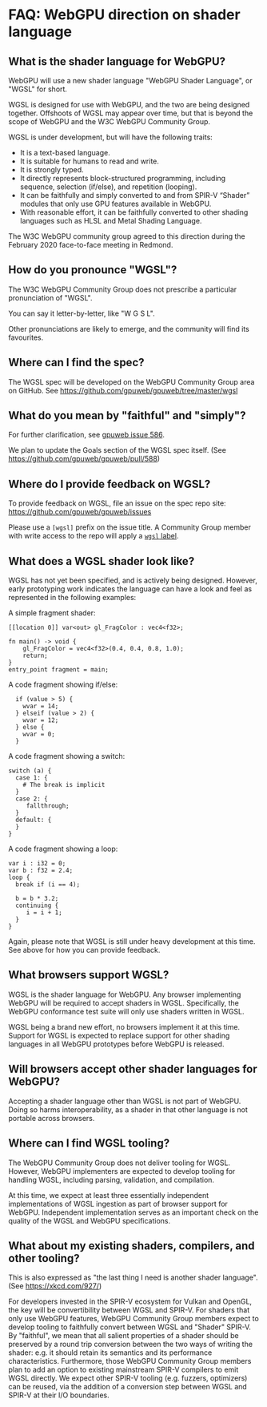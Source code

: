 # FAQ: WebGPU direction on shader language

## What is the shader language for WebGPU?

WebGPU will use a new shader language "WebGPU Shader Language",
or "WGSL" for short.

WGSL is designed for use with WebGPU, and the two are being
designed together.
Offshoots of WGSL may appear over time, but that is beyond the
scope of WebGPU and the W3C WebGPU Community Group.

WGSL is under development, but will have the following traits:

*   It is a text-based language.
*   It is suitable for humans to read and write.
*   It is strongly typed.
*   It directly represents block-structured programming, including
    sequence, selection (if/else), and repetition (looping).
*   It can be faithfully and simply converted to and from SPIR-V
    “Shader” modules that only use GPU features available in WebGPU.
*   With reasonable effort, it can be faithfully converted to other
    shading languages such as HLSL and Metal Shading Language.

The W3C WebGPU community group agreed to this direction during the
February 2020 face-to-face meeting in Redmond.


## How do you pronounce "WGSL"?

The W3C WebGPU Community Group does not prescribe a particular
pronunciation of "WGSL".

You can say it letter-by-letter, like "W G S L".

Other pronunciations are likely to emerge, and the community will
find its favourites.


## Where can I find the spec?

The WGSL spec will be developed on the WebGPU Community Group area on GitHub.
See https://github.com/gpuweb/gpuweb/tree/master/wgsl

## What do you mean by "faithful" and "simply"?

For further clarification, see [gpuweb issue
586](https://github.com/gpuweb/gpuweb/issues/586).

We plan to update the Goals section of the WGSL spec itself.
(See https://github.com/gpuweb/gpuweb/pull/588)


## Where do I provide feedback on WGSL?

To provide feedback on WGSL, file an issue on the spec repo site:
https://github.com/gpuweb/gpuweb/issues

Please use a `[wgsl]` prefix on the issue title.
A Community Group member with write access to the repo will apply a
[`wgsl` label](https://github.com/gpuweb/gpuweb/issues?q=is%3Aissue+is%3Aopen+label%3Awgsl).


## What does a WGSL shader look like?

WGSL has not yet been specified, and is actively being designed.
However, early prototyping work indicates the language can have a look
and feel as represented in the following examples:

A simple fragment shader:


```
[[location 0]] var<out> gl_FragColor : vec4<f32>;

fn main() -> void {
    gl_FragColor = vec4<f32>(0.4, 0.4, 0.8, 1.0);
    return;
}
entry_point fragment = main;
```


A code fragment showing if/else:


```
  if (value > 5) {
    wvar = 14;
  } elseif (value > 2) {
    wvar = 12;
  } else {
    wvar = 0;
  }
```


A code fragment showing a switch:


```
switch (a) {
  case 1: {
    # The break is implicit
  }
  case 2: {
     fallthrough;
  }
  default: {
  }
}
```


A code fragment showing a loop:


```
var i : i32 = 0;
var b : f32 = 2.4;
loop {
  break if (i == 4);

  b = b * 3.2;
  continuing {
     i = i + 1;
  }
}
```

Again, please note that WGSL is still under heavy development at this time.
See above for how you can provide feedback.


## What browsers support WGSL?

WGSL is the shader language for WebGPU.
Any browser implementing WebGPU will be required to accept shaders in WGSL.
Specifically, the WebGPU conformance test suite will only use shaders written
in WGSL.

WGSL being a brand new effort, no browsers implement it at this time.
Support for WGSL is expected to replace support for other shading languages
in all WebGPU prototypes before WebGPU is released.

## Will browsers accept other shader languages for WebGPU?

Accepting a shader language other than WGSL is not part of WebGPU.
Doing so harms interoperability, as a shader in that other language is
not portable across browsers.


## Where can I find WGSL tooling?

The WebGPU Community Group does not deliver tooling for WGSL.
However, WebGPU implementers are expected to develop tooling
for handling WGSL, including parsing, validation, and compilation.

At this time, we expect at least three essentially independent
implementations of WGSL ingestion as part of browser support for WebGPU.
Independent implementation serves as an important check on the quality
of the WGSL and WebGPU specifications.


## What about my existing shaders, compilers, and other tooling?

This is also expressed as "the last thing I need is another shader language".
(See https://xkcd.com/927/)

For developers invested in the SPIR-V ecosystem for Vulkan and OpenGL,
the key will be convertibility between WGSL and SPIR-V.
For shaders that only use WebGPU features, WebGPU Community Group
members expect to develop tooling to faithfully convert between WGSL
and "Shader" SPIR-V.
By "faithful", we mean that all salient properties of a shader should
be preserved by a round trip conversion between the two ways of writing
the shader: e.g. it should retain its semantics and its performance
characteristics.
Furthermore, those WebGPU Community Group members plan to add an option
to existing mainstream SPIR-V compilers to emit WGSL directly.
We expect other SPIR-V tooling (e.g. fuzzers, optimizers) can be reused,
via the addition of a conversion step between WGSL and SPIR-V at their
I/O boundaries.



